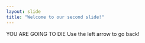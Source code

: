 ```yaml
---
layout: slide
title: "Welcome to our second slide!"
---
```

YOU ARE GOING TO DIE 
Use the left arrow to go back!

